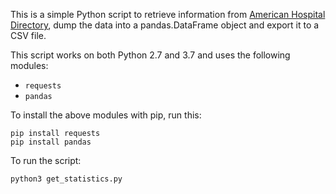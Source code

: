 This is a simple Python script to retrieve information from [American Hospital Directory](https://www.ahd.com/state_statistics.html), dump the data into a pandas.DataFrame object and export it to a CSV file.

This script works on both Python 2.7 and 3.7 and uses the following modules:

- `requests`
- `pandas`

To install the above modules with pip, run this:

    pip install requests 
    pip install pandas

To run the script:

    python3 get_statistics.py
